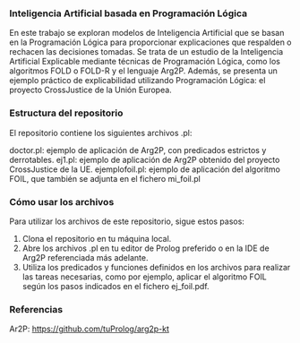 ### Inteligencia Artificial basada en Programación Lógica
En este trabajo se exploran modelos de Inteligencia Artificial que se basan en la Programación Lógica para proporcionar explicaciones que respalden 
o rechacen las decisiones tomadas. Se trata de un estudio de la Inteligencia Artificial Explicable mediante técnicas de Programación Lógica, como los algoritmos 
FOLD o FOLD-R y el lenguaje Arg2P. Además, se presenta un ejemplo práctico de explicabilidad utilizando Programación Lógica: 
el proyecto CrossJustice de la Unión Europea.

### Estructura del repositorio
El repositorio contiene los siguientes archivos .pl:

doctor.pl: ejemplo de aplicación de Arg2P, con predicados estrictos y derrotables.
ej1.pl: ejemplo de aplicación de Arg2P obtenido del proyecto CrossJustice de la UE.
ejemplofoil.pl: ejemplo de aplicación del algoritmo FOIL, que también se adjunta en el fichero mi_foil.pl

### Cómo usar los archivos
Para utilizar los archivos de este repositorio, sigue estos pasos:

1. Clona el repositorio en tu máquina local.
2. Abre los archivos .pl en tu editor de Prolog preferido o en la IDE de Arg2P referenciada más adelante.
3. Utiliza los predicados y funciones definidos en los archivos para realizar las tareas necesarias, como
por ejemplo, aplicar el algoritmo FOIL según los pasos indicados en el fichero ej_foil.pdf.

### Referencias
Ar2P: https://github.com/tuProlog/arg2p-kt
